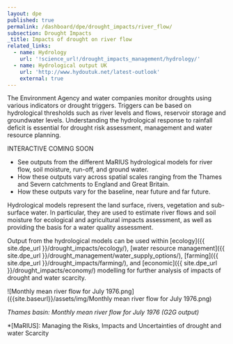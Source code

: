 ```yaml
---
layout: dpe
published: true
permalink: /dashboard/dpe/drought_impacts/river_flow/
subsection: Drought Impacts
_title: Impacts of drought on river flow
related_links:
  - name: Hydrology
    url: '!science_url!/drought_impacts_management/hydrology/'
  - name: Hydrological output UK
    url: 'http://www.hydoutuk.net/latest-outlook'
    external: true
---
```

The Environment Agency and water companies monitor droughts using various indicators or drought triggers. Triggers can be based on hydrological thresholds such as river levels and flows, reservoir storage and groundwater levels. Understanding the hydrological response to rainfall deficit is essential for drought risk assessment, management and water resource planning.

<div id="coming-soon">
	<div class="ident">INTERACTIVE <span class="cs">COMING SOON</span></div>
	<div class="description">
		<ul>
			<li>See outputs from the different MaRIUS hydrological models for river flow, soil moisture, run-off, and ground water.</li>
			<li>How these outputs vary across spatial scales ranging from the Thames and Severn catchments to England and Great Britain.</li>
			<li>How these outputs vary for the baseline, near future and far future.</li>
		</ul>
	</div>
</div>

Hydrological models represent the land surface, rivers, vegetation and sub-surface water. In particular, they are used to estimate river flows and soil moisture for ecological and agricultural impacts assessment, as well as providing the basis for a water quality assessment.

Output from the hydrological models can be used within [ecology]({{ site.dpe_url }}/drought_impacts/ecology/), [water resource management]({{ site.dpe_url }}/drought_management/water_supply_options/), [farming]({{ site.dpe_url }}/drought_impacts/farming/), and [economic]({{ site.dpe_url }}/drought_impacts/economy/) modelling for further analysis of impacts of drought and water scarcity.

![Monthly mean river flow for July 1976.png]({{site.baseurl}}/assets/img/Monthly mean river flow for July 1976.png)

_Thames basin: Monthly mean river flow for July 1976 (G2G output)_

*[MaRIUS]:  Managing the Risks, Impacts and Uncertainties of drought and water Scarcity
